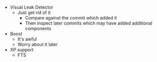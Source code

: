 - Visual Leak Detector
	- Just get rid of it
		- Compare against the commit which added it
		- Then inspect later commits which may have added additional components
- Boost
	- It's awful
	- Worry about it later
- XP support
	- FTS